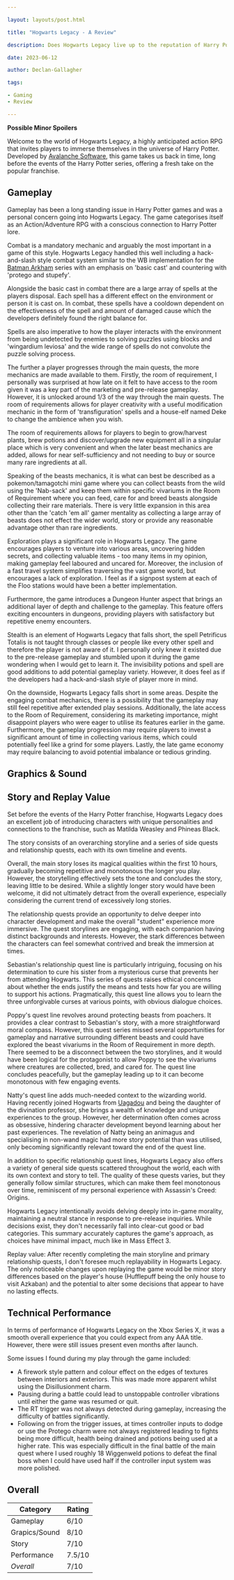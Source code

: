 ```yaml
---

layout: layouts/post.html

title: "Hogwarts Legacy - A Review"

description: Does Hogwarts Legacy live up to the reputation of Harry Potter?

date: 2023-06-12

author: Declan-Gallagher

tags:

- Gaming
- Review

---
```


**Possible Minor Spoilers**

Welcome to the world of Hogwarts Legacy, a highly anticipated action RPG that invites players to immerse themselves in the universe of Harry Potter. Developed by [Avalanche Software](https://www.avalanchesoftware.com/), this game takes us back in time, long before the events of the Harry Potter series, offering a fresh take on the popular franchise.

## Gameplay

Gameplay has been a long standing issue in Harry Potter games and was a personal concern going into Hogwarts Legacy. The game categorises itself as an Action/Adventure RPG with a conscious connection to Harry Potter lore.

Combat is a mandatory mechanic and arguably the most important in a game of this style. Hogwarts Legacy handled this well including a hack-and-slash style combat system similar to the WB implementation for the [Batman Arkham](https://arkhamcity.fandom.com/wiki/Arkham_Wiki) series with an emphasis on 'basic cast' and countering with 'protego and stupefy'.

Alongside the basic cast in combat there are a large array of spells at the players disposal. Each spell has a different effect on the environment or person it is cast on. In combat, these spells have a cooldown dependent on the effectiveness of the spell and amount of damaged cause which the developers definitely found the right balance for.

Spells are also imperative to how the player interacts with the environment from being undetected by enemies to solving puzzles using blocks and 'wingardium leviosa' and the wide range of spells do not convolute the puzzle solving process.

The further a player progresses through the main quests, the more mechanics are made available to them. Firstly, the room of requirement, I personally was surprised at how late on it felt to have access to the room given it was a key part of the marketing and pre-release gameplay. However, it is unlocked around 1/3 of the way through the main quests. The room of requirements allows for player creativity with a useful modification mechanic in the form of 'transfiguration' spells and a house-elf named Deke to change the ambience when you wish.

The room of requirements allows for players to begin to grow/harvest plants, brew potions and discover/upgrade new equipment all in a singular place which is very convenient and when the later beast mechanics are added, allows for near self-sufficiency and not needing to buy or source many rare ingredients at all.

Speaking of the beasts mechanics, it is what can best be described as a pokemon/tamagotchi mini game where you can collect beasts from the wild using the 'Nab-sack' and keep them within specific vivariums in the Room of Requirement where you can feed, care for and breed beasts alongside collecting their rare materials. There is very little expansion in this area other than the 'catch 'em all' gamer mentality as collecting a large array of beasts does not effect the wider world, story or provide any reasonable advantage other than rare ingredients.

Exploration plays a significant role in Hogwarts Legacy. The game encourages players to venture into various areas, uncovering hidden secrets, and collecting valuable items - too many items in my opinion, making gameplay feel laboured and uncared for.  Moreover, the inclusion of a fast travel system simplifies traversing the vast game world, but encourages a lack of exploration. I feel as if a signpost system at each of the Floo stations would have been a better implementation.

Furthermore, the game introduces a Dungeon Hunter aspect that brings an additional layer of depth and challenge to the gameplay. This feature offers exciting encounters in dungeons, providing players with satisfactory but repetitive enemy encounters.

Stealth is an element of Hogwarts Legacy that falls short, the spell Petrificus Totalis is not taught through classes or people like every other spell and therefore the player is not aware of it. I personally only knew it existed due to the pre-release gameplay and stumbled upon it during the game wondering when I would get to learn it. The invisibility potions and spell are good additions to add potential gameplay variety. However, it does feel as if the developers had a hack-and-slash style of player more in mind.

On the downside, Hogwarts Legacy falls short in some areas. Despite the engaging combat mechanics, there is a possibility that the gameplay may still feel repetitive after extended play sessions. Additionally, the late access to the Room of Requirement, considering its marketing importance, might disappoint players who were eager to utilise its features earlier in the game. Furthermore, the gameplay progression may require players to invest a significant amount of time in collecting various items, which could potentially feel like a grind for some players. Lastly, the late game economy may require balancing to avoid potential imbalance or tedious grinding.

## Graphics & Sound

## Story and Replay Value

Set before the events of the Harry Potter franchise, Hogwarts Legacy does an excellent job of introducing characters with unique personalities and connections to the franchise, such as Matilda Weasley and Phineas Black.

The story consists of an overarching storyline and a series of side quests and relationship quests, each with its own timeline and events.

Overall, the main story loses its magical qualities within the first 10 hours, gradually becoming repetitive and monotonous the longer you play. However, the storytelling effectively sets the tone and concludes the story, leaving little to be desired. While a slightly longer story would have been welcome, it did not ultimately detract from the overall experience, especially considering the current trend of excessively long stories.

The relationship quests provide an opportunity to delve deeper into character development and make the overall "student" experience more immersive. The quest storylines are engaging, with each companion having distinct backgrounds and interests. However, the stark differences between the characters can feel somewhat contrived and break the immersion at times.

Sebastian's relationship quest line is particularly intriguing, focusing on his determination to cure his sister from a mysterious curse that prevents her from attending Hogwarts. This series of quests raises ethical concerns about whether the ends justify the means and tests how far you are willing to support his actions. Pragmatically, this quest line allows you to learn the three unforgivable curses at various points, with obvious dialogue choices.

Poppy's quest line revolves around protecting beasts from poachers. It provides a clear contrast to Sebastian's story, with a more straightforward moral compass. However, this quest series missed several opportunities for gameplay and narrative surrounding different beasts and could have explored the beast vivariums in the Room of Requirement in more depth. There seemed to be a disconnect between the two storylines, and it would have been logical for the protagonist to allow Poppy to see the vivariums where creatures are collected, bred, and cared for. The quest line concludes peacefully, but the gameplay leading up to it can become monotonous with few engaging events.

Natty's quest line adds much-needed context to the wizarding world. Having recently joined Hogwarts from [Uagadou](https://harrypotter.fandom.com/wiki/Uagadou) and being the daughter of the divination professor, she brings a wealth of knowledge and unique experiences to the group. However, her determination often comes across as obsessive, hindering character development beyond learning about her past experiences. The revelation of Natty being an animagus and specialising in non-wand magic had more story potential than was utilised, only becoming significantly relevant toward the end of the quest line.

In addition to specific relationship quest lines, Hogwarts Legacy also offers a variety of general side quests scattered throughout the world, each with its own context and story to tell. The quality of these quests varies, but they generally follow similar structures, which can make them feel monotonous over time, reminiscent of my personal experience with Assassin's Creed: Origins.

Hogwarts Legacy intentionally avoids delving deeply into in-game morality, maintaining a neutral stance in response to pre-release inquiries. While decisions exist, they don't necessarily fall into clear-cut good or bad categories. This summary accurately captures the game's approach, as choices have minimal impact, much like in Mass Effect 3.

Replay value: After recently completing the main storyline and primary relationship quests, I don't foresee much replayability in Hogwarts Legacy. The only noticeable changes upon replaying the game would be minor story differences based on the player's house (Hufflepuff being the only house to visit Azkaban) and the potential to alter some decisions that appear to have no lasting effects.



## Technical Performance

In terms of performance of Hogwarts Legacy on the Xbox Series X, it was a smooth overall experience that you could expect from any AAA title. However, there were still issues present even months after launch.

Some issues I found during my play through the game included:

- A firework style pattern and colour effect on the edges of textures between interiors and exteriors. This was made more apparent whilst using the Disillusionment charm.
- Pausing during a battle could lead to unstoppable controller vibrations until either the game was resumed or quit.
- The RT trigger was not always detected during gameplay, increasing the difficulty of battles significantly.
- Following on from the trigger issues, at times controller inputs to dodge or use the Protego charm were not always registered leading to fights being more difficult, health being drained and potions being used at a higher rate. This was especially difficult in the final battle of the main quest where I used roughly 18 Wiggenweld potions to defeat the final boss when I could have used half if the controller input system was more polished.



## Overall

| **Category**   | **Rating** |
|--------------|---------|
|		 Gameplay            | 6/10   | 
|        Grapics/Sound      | 8/10        | 
|       Story       |       7/10  |
|       Performance       |    7.5/10     |
|       *Overall*       |     7/10    |
